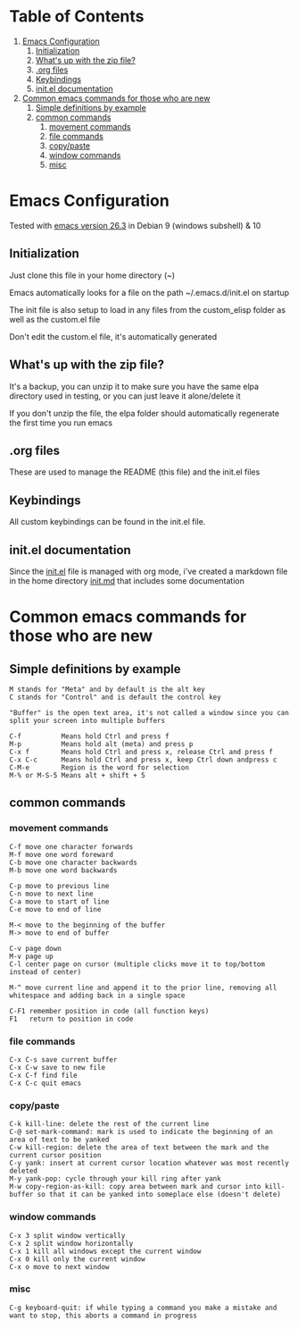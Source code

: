 
# Table of Contents

1.  [Emacs Configuration](#org33eef64)
    1.  [Initialization](#org95070d9)
    2.  [What's up with the zip file?](#orgb4ff693)
    3.  [.org files](#org3dd8118)
    4.  [Keybindings](#orge73b06b)
    5.  [init.el documentation](#org0d0f8c3)
2.  [Common emacs commands for those who are new](#org345ffba)
    1.  [Simple definitions by example](#org79d0044)
    2.  [common commands](#org4cb45fa)
        1.  [movement commands](#orgd03cbc2)
        2.  [file commands](#org9517ba5)
        3.  [copy/paste](#org040230b)
        4.  [window commands](#org2caf867)
        5.  [misc](#org83455df)



<a id="org33eef64"></a>

# Emacs Configuration

Tested with [emacs version 26.3](http://gnu.mirror.constant.com/emacs/emacs-26.3.tar.gz) in Debian 9 (windows subshell) & 10


<a id="org95070d9"></a>

## Initialization

Just clone this file in your home directory (~)

Emacs automatically looks for a file on the path ~/.emacs.d/init.el on startup

The init file is also setup to load in any files from the custom_elisp folder as well as the custom.el file

Don't edit the custom.el file, it's automatically generated


<a id="orgb4ff693"></a>

## What's up with the zip file?

It's a backup, you can unzip it to make sure you have the same elpa directory used in testing, or you can just leave it alone/delete it

If you don't unzip the file, the elpa folder should automatically regenerate the first time you run emacs


<a id="org3dd8118"></a>

## .org files

These are used to manage the README (this file) and the init.el files


<a id="orge73b06b"></a>

## Keybindings

All custom keybindings can be found in the init.el file. 


<a id="org0d0f8c3"></a>

## init.el documentation

Since the [init.el](init.el) file is managed with org mode, i've created a markdown file in the home directory [init.md](init.md) that includes some documentation


<a id="org345ffba"></a>

# Common emacs commands for those who are new


<a id="org79d0044"></a>

## Simple definitions by example

    M stands for "Meta" and by default is the alt key
    C stands for "Control" and is default the control key

    "Buffer" is the open text area, it's not called a window since you can split your screen into multiple buffers

    C-f          Means hold Ctrl and press f
    M-p          Means hold alt (meta) and press p
    C-x f        Means hold Ctrl and press x, release Ctrl and press f
    C-x C-c      Means hold Ctrl and press x, keep Ctrl down andpress c
    C-M-e        Region is the word for selection
    M-% or M-S-5 Means alt + shift + 5


<a id="org4cb45fa"></a>

## common commands


<a id="orgd03cbc2"></a>

### movement commands

    C-f move one character forwards
    M-f move one word foreward
    C-b move one character backwards
    M-b move one word backwards

    C-p move to previous line
    C-n move to next line
    C-a move to start of line
    C-e move to end of line

    M-< move to the beginning of the buffer
    M-> move to end of buffer
    
    C-v page down
    M-v page up
    C-l center page on cursor (multiple clicks move it to top/bottom instead of center)
    
    M-^ move current line and append it to the prior line, removing all whitespace and adding back in a single space
    
    C-F1 remember position in code (all function keys)
    F1   return to position in code


<a id="org9517ba5"></a>

### file commands

    C-x C-s save current buffer
    C-x C-w save to new file
    C-x C-f find file
    C-x C-c quit emacs


<a id="org040230b"></a>

### copy/paste

    C-k kill-line: delete the rest of the current line
    C-@ set-mark-command: mark is used to indicate the beginning of an area of text to be yanked
    C-w kill-region: delete the area of text between the mark and the current cursor position
    C-y yank: insert at current cursor location whatever was most recently deleted
    M-y yank-pop: cycle through your kill ring after yank
    M-w copy-region-as-kill: copy area between mark and cursor into kill-buffer so that it can be yanked into someplace else (doesn't delete)


<a id="org2caf867"></a>

### window commands

    C-x 3 split window vertically
    C-x 2 split window horizontally
    C-x 1 kill all windows except the current window
    C-x 0 kill only the current window
    C-x o move to next window


<a id="org83455df"></a>

### misc

    C-g keyboard-quit: if while typing a command you make a mistake and want to stop, this aborts a command in progress

